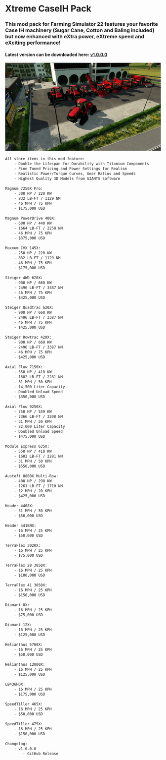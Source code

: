 # Xtreme CaseIH Pack
### This mod pack for Farming Simulator 22 features your favorite Case IH machinery (Sugar Cane, Cotton and Baling included) but now enhanced with eXtra power, eXtreme speed and eXciting performance! 

#### Latest version can be downloaded here: [v1.0.0.0](https://falkkor.io/FS22_snappingAnimalsPack.zip)

![Xtreme CaseIH Pack Screenshot](/screenshots/xtreme_caseih_screen1.jpg)

```
All store items in this mod feature: 
    - Double the Lifespan for Durability with Titanium Components
    - Fine Tuned Pricing and Power Settings for Realism
    - Realistic Power/Torque Curves, Gear Ratios and Speeds
    - Highest Quality 3D Models from GIANTS Software

Magnum 7250X Pro: 
    - 300 HP / 220 KW
    - 832 LB-FT / 1129 NM
    - 46 MPH / 75 KPH 
    - $175,000 USD

Magnum PowerDrive 400X: 
    - 600 HP / 440 KW 
    - 1664 LB-FT / 2258 NM 
    - 46 MPH / 75 KPH 
    - $375,000 USD 

Maxxum CVX 145X: 
    - 250 HP / 220 KW
    - 832 LB-FT / 1129 NM
    - 46 MPH / 75 KPH 
    - $175,000 USD

Steiger 4WD 620X: 
    - 900 HP / 660 KW 
    - 2496 LB-FT / 3387 NM 
    - 46 MPH / 75 KPH 
    - $425,000 USD

Steiger Quadtrac 620X: 
    - 900 HP / 660 KW 
    - 2496 LB-FT / 3387 NM 
    - 46 MPH / 75 KPH 
    - $425,000 USD

Steiger Rowtrac 420X: 
    - 900 HP / 660 KW 
    - 2496 LB-FT / 3387 NM 
    - 46 MPH / 75 KPH 
    - $425,000 USD

Axial Flow 7150X: 
    - 550 HP / 410 KW 
    - 1682 LB-FT / 2281 NM 
    - 31 MPH / 50 KPH
    - 14,500 Liter Capacity
    - Doubled Unload Speed  
    - $350,000 USD

Axial Flow 9250X: 
    - 750 HP / 559 KW 
    - 2366 LB-FT / 3208 NM 
    - 31 MPH / 50 KPH
    - 22,000 Liter Capacity
    - Doubled Unload Speed  
    - $475,000 USD

Module Express 635X: 
    - 550 HP / 410 KW 
    - 1682 LB-FT / 2281 NM 
    - 31 MPH / 50 KPH
    - $550,000 USD

Austoft 8800X Multi-Row: 
    - 400 HP / 298 KW
    - 1261 LB-FT / 1710 NM
    - 12 MPH / 20 KPH
    - $425,000 USD 

Header 4408X: 
    - 31 MPH / 50 KPH
    - $50,000 USD

Header 4418NX: 
    - 16 MPH / 25 KPH
    - $50,000 USD

TerraFlex 3020X: 
    - 16 MPH / 25 KPH
    - $75,000 USD

TerraFlex 28 3050X: 
    - 16 MPH / 25 KPH
    - $100,000 USD

TerraFlex 41 3050X: 
    - 16 MPH / 25 KPH
    - $150,000 USD

Diamant 8X: 
    - 16 MPH / 25 KPH
    - $75,000 USD

Diamant 12X: 
    - 16 MPH / 25 KPH
    - $125,000 USD

Helianthus 5700X: 
    - 16 MPH / 25 KPH
    - $50,000 USD

Helianthus 12000X: 
    - 16 MPH / 25 KPH
    - $125,000 USD

LB436HDX: 
    - 16 MPH / 25 KPH
    - $175,000 USD

SpeedTiller 465X: 
    - 16 MPH / 25 KPH
    - $50,000 USD

SpeedTiller 475X: 
    - 16 MPH / 25 KPH
    - $150,000 USD

Changelog:
    - v1.0.0.0 
        - GitHub Release
```
